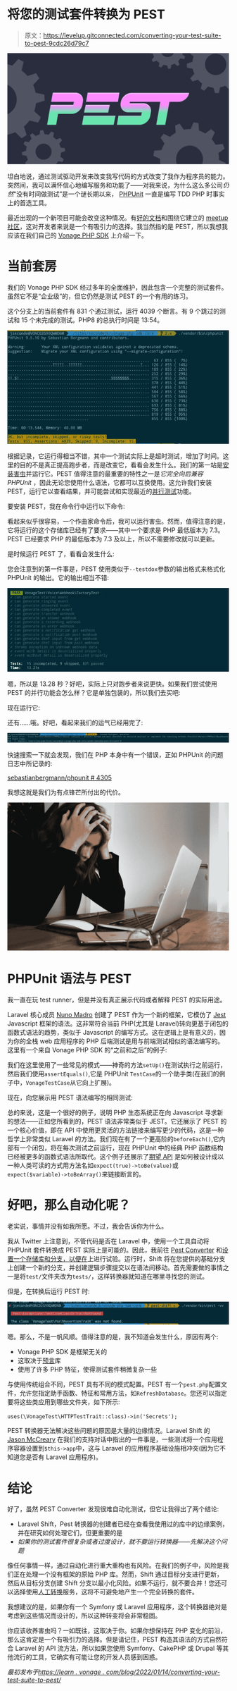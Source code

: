 # 将您的测试套件转换为 PEST

> 原文：<https://levelup.gitconnected.com/converting-your-test-suite-to-pest-9cdc26d79c7>

![](img/d862ef0828095c95e5b21ef1340563ba.png)

坦白地说，通过测试驱动开发来改变我写代码的方式改变了我作为程序员的能力。突然间，我可以满怀信心地编写服务和功能了——对我来说，为什么这么多公司*仍然*“没有时间做测试”是一个谜长期以来， [PHPUnit](https://phpunit.de/) 一直是编写 TDD PHP 时事实上的首选工具。

最近出现的一个新项目可能会改变这种情况。有[好的文档](https://pestphp.com/docs)和围绕它建立的 [meetup 社区](https://www.youtube.com/playlist?list=PLsGrIkNZ8eVk0RAThd7Ed6cdBvl5JW-GA)，这对开发者来说是一个有吸引力的选择。我当然指的是 PEST，所以我想我应该在我们自己的 [Vonage PHP SDK](https://github.com/Vonage/vonage-php-sdk-core) 上介绍一下。

# 当前套房

我们的 Vonage PHP SDK 经过多年的全面维护，因此包含一个完整的测试套件。虽然它不是“企业级”的，但它仍然是测试 PEST 的一个有用的练习。

这个分支上的当前套件有 831 个通过测试，运行 4039 个断言。有 9 个跳过的测试和 15 个未完成的测试。PHP8 的总执行时间是 13:54。

![](img/00f37456870d003b29860e1dde5bd3db.png)

根据记录，它运行得相当不错，其中一个测试实际上是超时测试，增加了时间。这里的目的不是真正提高跑步者，而是改变它，看看会发生什么。我们的第一站是[安装害虫](https://pestphp.com/docs/installation)并运行它。PEST 值得注意的最重要的特性之一是*它完全向后兼容 PHPUnit* ，因此无论您使用什么语法，它都可以互换使用。这允许我们安装 PEST，运行它以查看结果，并可能尝试和实现最近的[并行测试](https://pestphp.com/docs/plugins/parallel)功能。

要安装 PEST，我在命令行中运行以下命令:

看起来似乎很容易，一个作曲家命令后，我可以运行害虫。然而，值得注意的是，它将运行的这个存储库已经有了要求——其中一个要求是 PHP 最低版本为 7.3。PEST 已经要求 PHP 的最低版本为 7.3 及以上，所以不需要修改就可以更新。

是时候运行 PEST 了，看看会发生什么:

您会注意到的第一件事是，PEST 使用类似于`--testdox`参数的输出格式来格式化 PHPUnit 的输出。它的输出相当不错:

![](img/1eacd93511760ed8352c167f6fb08785.png)

嗯，所以是 13.28 秒？好吧，实际上只对跑步者来说更快。如果我们尝试使用 PEST 的并行功能会怎么样？它是单独包装的，所以我们去买吧:

现在运行它:

还有……哦。好吧，看起来我们的运气已经用完了:

![](img/e43746f19b06c4d6c761fab7619a4e5f.png)

快速搜索一下就会发现，我们在 PHP 本身中有一个错误，正如 PHPUnit 的问题日志中所记录的:

[sebastianbergmann/phpunit # 4305](https://github.com/sebastianbergmann/phpunit/issues/4305)

我想这就是我们为有点锋芒所付出的代价。

![](img/579ff440313d33ba4009e2fb6f8e5514.png)

# PHPUnit 语法与 PEST

我一直在玩 test runner，但是并没有真正展示代码或者解释 PEST 的实际用途。

Laravel 核心成员 [Nuno Madro](https://twitter.com/enunomaduro) 创建了 PEST 作为一个新的框架，它模仿了 [Jest](https://jestjs.io/) Javascript 框架的语法。这非常符合当前 PHP(尤其是 Laravel)转向更基于闭包的函数式语法的趋势，类似于 Javascript 的编写方式。这在逻辑上是有意义的，因为你的全栈 web 应用程序的 PHP 后端测试是用与前端测试相似的语法编写的。这里有一个来自 Vonage PHP SDK 的“之前和之后”的例子:

我们在这里使用了一些常见的模式——神奇的方法`setUp()`在测试执行之前运行，然后我们使用`assertEquals()`,它是 PHPUnit `TestCase`的一个助手类(在我们的例子中，`VonageTestCase`从它向上扩展)。

现在，向您展示用 PEST 语法编写的相同测试:

总的来说，这是一个很好的例子，说明 PHP 生态系统正在向 Javascript 寻求新的想法——正如您所看到的，PEST 语法非常类似于 JEST。它还展示了 PEST 的一个核心价值，即在 API 中使用更灵活的方法链接来编写更少的代码，这是一种哲学上非常类似 Laravel 的方法。我们现在有了一个更高阶的`beforeEach()`,它内部有一个闭包，将在每次测试之前运行，现在 PHPUnit 中的经典 PHP 函数结构已经被更多的函数式语法所取代。这个例子还展示了[期望 API](https://pestphp.com/docs/expectations) 是如何被设计成以一种人类可读的方式用方法名如`expect(true)->toBe(value)`或`expect($variable)->toBeArray()`来链接断言的。

# 好吧，那么自动化呢？

老实说，事情并没有如我所愿。不过，我会告诉你为什么。

我从 Twitter 上注意到，不管代码是否在 Laravel 中，使用一个工具自动将 PHPUnit 套件转换成 PEST 实际上是可能的。因此，我前往 [Pest Converter](https://laravelshift.com/phpunit-to-pest-converter) 和[设置一个存储库和分支，以便在](https://github.com/SecondeJK/vonage-php-sdk-core/tree/pest-shift)上进行试验。运行时，Shift 将在您提供的基础分支上创建一个新的分支，并创建逻辑步骤提交以在语法间移动。首先需要做的事情之一是将`test/`文件夹改为`tests/`，这样转换器就知道在哪里寻找您的测试。

但是，在转换后运行 PEST 时:

![](img/daabb78aaeb40109bfc6c38c12f9d44f.png)

嗯。那么，不是一帆风顺。值得注意的是，我不知道会发生什么，原因有两个:

*   Vonage PHP SDK 是框架无关的
*   这取决于[预言](https://github.com/phpspec/prophecy)库
*   使用了许多 PHP 特征，使得测试套件稍微复杂一些

与使用传统组合不同，PEST 具有不同的模式配置。PEST 有一个`pest.php`配置文件，允许您指定助手函数、特征和常用方法，如`RefreshDatabase`。您还可以指定要将这些类应用到哪些文件夹，如下所示:

`uses(\VonageTest\HTTPTestTrait::class)->in('Secrets');`

PEST 转换器无法解决这些问题的原因是大量的边缘情况。Laravel Shift 的 [Jason McCreary](https://twitter.com/gonedark) 在我们的支持对话中指出的一件事是，一些测试将一个应用程序容器设置到`$this->app`中，这与 Laravel 的应用程序基础设施相冲突(因为它不知道您是否有 Laravel 应用程序)。

# 结论

好了，虽然 PEST Converter 发现很难自动化测试，但它让我得出了两个结论:

*   Laravel Shift，Pest 转换器的创建者已经在查看我使用过的库中的边缘案例，并在研究如何处理它们，但更重要的是
*   *如果你的测试套件很复杂或者过度设计，就不要运行转换器——先解决这个问题*

像任何事情一样，通过自动化进行重大重构也有风险。在我们的例子中，风险是我们正在处理一个没有框架的原始 PHP 库。然而，Shift 通过目标分支进行更新，然后从目标分支创建 Shift 分支以最小化风险。如果不运行，就不要合并！您还可以选择使用[人工转换](https://laravelshift.com/human-shifts)服务，这将不可避免地产生一个完全转换的套件。

我想建议的是，如果你有一个 Symfony 或 Laravel 应用程序，这个转换器绝对是考虑到这些情况而设计的，所以这种转变将会非常稳固。

你应该收养害虫吗？一如既往，这取决于你。如果你想保持在 PHP 变化的前沿，那么这肯定是一个有吸引力的选择。但是请记住，PEST 构造其语法的方式自然符合 Laravel 的 API 流方法，所以如果您使用 Symfony、CakePHP 或 Drupal 等其他流行的工具，它确实有可能让您的开发人员感到困惑。

*最初发布于*[*https://learn . vonage . com/blog/2022/01/14/converting-your-test-suite-to-pest/*](https://learn.vonage.com/blog/2022/01/14/converting-your-test-suite-to-pest/)